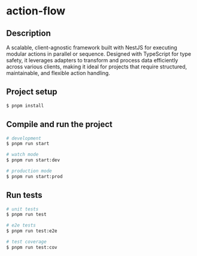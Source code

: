 # action-flow

## Description

A scalable, client-agnostic framework built with NestJS for executing modular actions in parallel or sequence. Designed with TypeScript for type safety, it leverages adapters to transform and process data efficiently across various clients, making it ideal for projects that require structured, maintainable, and flexible action handling.

## Project setup

```bash
$ pnpm install
```

## Compile and run the project

```bash
# development
$ pnpm run start

# watch mode
$ pnpm run start:dev

# production mode
$ pnpm run start:prod
```

## Run tests

```bash
# unit tests
$ pnpm run test

# e2e tests
$ pnpm run test:e2e

# test coverage
$ pnpm run test:cov
```
